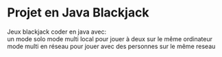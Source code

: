 # Projet en Java Blackjack
Jeux blackjack coder en java avec:  
un mode solo 
mode multi local pour jouer à deux sur le même ordinateur  
mode multi en réseau pour jouer avec des personnes sur le même reseau  

